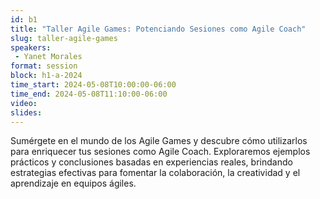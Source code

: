 ```yaml
---
id: b1
title: "Taller Agile Games: Potenciando Sesiones como Agile Coach"
slug: taller-agile-games
speakers:
 - Yanet Morales
format: session
block: h1-a-2024
time_start: 2024-05-08T10:00:00-06:00
time_end: 2024-05-08T11:10:00-06:00
video:
slides:
---
```


Sumérgete en el mundo de los Agile Games y descubre cómo utilizarlos para enriquecer tus sesiones como Agile Coach. Exploraremos ejemplos prácticos y conclusiones basadas en experiencias reales, brindando estrategias efectivas para fomentar la colaboración, la creatividad y el aprendizaje en equipos ágiles.
